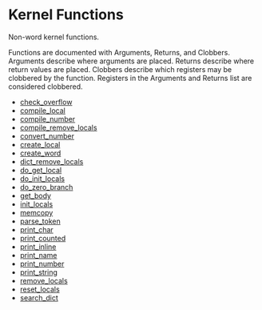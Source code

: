 # Kernel Functions
 Non-word kernel functions. 
 
 Functions are documented with Arguments, Returns, and Clobbers. Arguments describe where arguments are placed. 
 Returns describe where return values are placed. Clobbers describe which registers may be clobbered by the function.
 Registers in the Arguments and Returns list are considered clobbered.
 
 * [check_overflow](/kernel/check_overflow.md)
 * [compile_local](/kernel/compile_local.md)
 * [compile_number](/kernel/compile_number.md)
 * [compile_remove_locals](/kernel/compile_remove_locals.md)
 * [convert_number](/kernel/convert_number.md)
 * [create_local](/kernel/create_local.md)
 * [create_word](/kernel/create_word.md)
 * [dict_remove_locals](/kernel/dict_remove_locals.md)
 * [do_get_local](/kernel/do_get_local.md)
 * [do_init_locals](/kernel/do_init_locals.md)
 * [do_zero_branch](/kernel/do_zero_branch.md)
 * [get_body](/kernel/get_body.md)
 * [init_locals](/kernel/init_locals.md)
 * [memcopy](/kernel/memcopy.md)
 * [parse_token](/kernel/parse_token.md)
 * [print_char](/kernel/print_char.md)
 * [print_counted](/kernel/print_counted.md)
 * [print_inline](/kernel/print_inline.md)
 * [print_name](/kernel/print_name.md)
 * [print_number](/kernel/print_number.md)
 * [print_string](/kernel/print_string.md)
 * [remove_locals](/kernel/remove_locals.md)
 * [reset_locals](/kernel/reset_locals.md)
 * [search_dict](/kernel/search_dict.md)
 